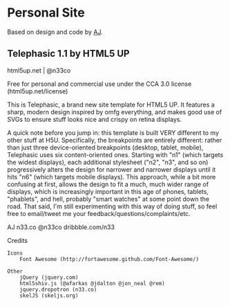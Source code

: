 # Personal Site
Based on design and code by [AJ](https://github.com/n33).

## Telephasic 1.1 by HTML5 UP
html5up.net | @n33co

Free for personal and commercial use under the CCA 3.0 license (html5up.net/license)


This is Telephasic, a brand new site template for HTML5 UP. It features a sharp, modern
design inspired by omfg everything, and makes good use of SVGs to ensure stuff looks
nice and crispy on retina displays.

A quick note before you jump in: this template is built VERY different to my other stuff
at H5U. Specifically, the breakpoints are entirely different: rather than just three
device-oriented breakpoints (desktop, tablet, mobile), Telephasic uses six content-oriented
ones. Starting with "n1" (which targets the widest displays), each additional stylesheet
("n2", "n3", and so on) progressively alters the design for narrower and narrower displays
until it hits "n6" (which targets mobile displays). This approach, while a bit more
confusing at first, allows the design to fit a much, much wider range of displays, which is
increasingly important in this age of phones, tablets, "phablets", and hell, probably
"smart watches" at some point down the road. That said, I'm still experimenting with this way
of doing stuff, so feel free to email/tweet me your feedback/questions/complaints/etc.


AJ
n33.co @n33co dribbble.com/n33


Credits
		
	Icons
		Font Awesome (http://fortawesome.github.com/Font-Awesome/)

	Other
		jQuery (jquery.com)
		html5shiv.js (@afarkas @jdalton @jon_neal @rem)
		jquery.dropotron (n33.co)
		skelJS (skeljs.org)
